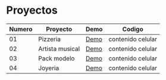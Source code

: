 # Proyectos



  Numero |Proyecto |Demo| Codigo
 ---- |---- |--| ------  
   01 |Pizzeria |[Demo](https://cosmic-sable-6366dd.netlify.app/)| contenido celular 
   02 |Artista musical |[Demo](https://funny-eclair-dd7a39.netlify.app/)| contenido celular 
   03 |Pack modelo |[Demo](https://cosmic-sable-6366dd.netlify.app/)| contenido celular
   04 |Joyeria |[Demo](https://singular-concha-ff6b36.netlify.app/)| contenido celular 
  
   
   
   
